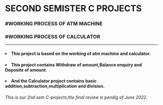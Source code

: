 <h1>SECOND SEMISTER C PROJECTS</h1>
<h3>#WORKING PROCESS OF ATM MACHINE</h3>
<h3>#WORKING PROCESS OF CALCULATOR</h3>
<hr></hr>
<h4><li>This project is based on the working of atm machine and calculator.</li></h4>
<h4><li>This project contains Withdraw of amount,Balance enquiry and Deposite of amount.</li></h4>
<h4><li>And the Calculator project contains basic addition,subtraction,multiplication and division.</li></h4>
<h6>This is our 2nd sem C-projects,the final review is pendig of June 2022.</h6>
